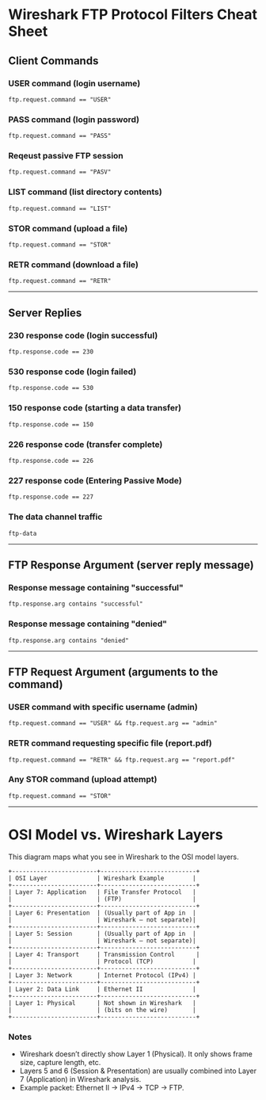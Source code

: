 # Wireshark FTP Protocol Filters Cheat Sheet

## Client Commands

### USER command (login username)
```wireshark
ftp.request.command == "USER"
```

### PASS command (login password)
```wireshark
ftp.request.command == "PASS"
```
### Reqeust passive FTP session
```wireshark
ftp.request.command == "PASV"
```

### LIST command (list directory contents)
```wireshark
ftp.request.command == "LIST"
```

### STOR command (upload a file)
```wireshark
ftp.request.command == "STOR"
```

### RETR command (download a file)
```wireshark
ftp.request.command == "RETR"
```

---

## Server Replies

### 230 response code (login successful)
```wireshark
ftp.response.code == 230
```

### 530 response code (login failed)
```wireshark
ftp.response.code == 530
```

### 150 response code (starting a data transfer)
```wireshark
ftp.response.code == 150
```

### 226 response code (transfer complete)
```wireshark
ftp.response.code == 226
```
### 227 response code (Entering Passive Mode)
```wireshark
ftp.response.code == 227
```
### The data channel traffic
```wireshark
ftp-data
```
---

## FTP Response Argument (server reply message)

### Response message containing "successful"
```wireshark
ftp.response.arg contains "successful"
```

### Response message containing "denied"
```wireshark
ftp.response.arg contains "denied"
```
---
## FTP Request Argument (arguments to the command)

### USER command with specific username (admin)
```wireshark
ftp.request.command == "USER" && ftp.request.arg == "admin"
```

### RETR command requesting specific file (report.pdf)
```wireshark
ftp.request.command == "RETR" && ftp.request.arg == "report.pdf"
```

### Any STOR command (upload attempt)
```wireshark
ftp.request.command == "STOR"
```
---

# OSI Model vs. Wireshark Layers

This diagram maps what you see in Wireshark to the OSI model layers.

```
+------------------------+---------------------------+
| OSI Layer              | Wireshark Example        |
+------------------------+---------------------------+
| Layer 7: Application   | File Transfer Protocol   |
|                        | (FTP)                    |
+------------------------+---------------------------+
| Layer 6: Presentation  | (Usually part of App in  |
|                        | Wireshark – not separate)|
+------------------------+---------------------------+
| Layer 5: Session       | (Usually part of App in  |
|                        | Wireshark – not separate)|
+------------------------+---------------------------+
| Layer 4: Transport     | Transmission Control      |
|                        | Protocol (TCP)           |
+------------------------+---------------------------+
| Layer 3: Network       | Internet Protocol (IPv4) |
+------------------------+---------------------------+
| Layer 2: Data Link     | Ethernet II              |
+------------------------+---------------------------+
| Layer 1: Physical      | Not shown in Wireshark   |
|                        | (bits on the wire)       |
+------------------------+---------------------------+
```

### Notes
- Wireshark doesn’t directly show Layer 1 (Physical). It only shows frame size, capture length, etc.  
- Layers 5 and 6 (Session & Presentation) are usually combined into Layer 7 (Application) in Wireshark analysis.  
- Example packet: Ethernet II → IPv4 → TCP → FTP.  
